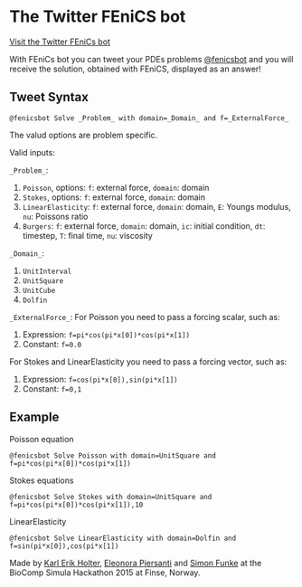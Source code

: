 The Twitter FEniCS bot
==============
[Visit the Twitter FEniCs bot](https://twitter.com/fenicsbot/)

With FEniCs bot you can tweet your PDEs problems [@fenicsbot](https://twitter.com/fenicsbot/) and you will receive the solution, obtained with FEniCS, displayed as an answer!

Tweet Syntax
------------
```
@fenicsbot Solve _Problem_ with domain=_Domain_ and f=_ExternalForce_
```

The valud options are problem specific.


Valid inputs:

`_Problem_`:

1. `Poisson`, options: `f`: external force, `domain`: domain
2. `Stokes`, options: `f`: external force, `domain`: domain
3. `LinearElasticity`: `f`: external force, `domain`: domain, `E`: Youngs modulus, `nu`: Poissons ratio
4. `Burgers`: `f`: external force, `domain`: domain, `ic`: initial condition, `dt`: timestep, `T`: final time, `nu`: viscosity

`_Domain_`:

1. `UnitInterval`
2. `UnitSquare`
3. `UnitCube`
4. `Dolfin`

`_ExternalForce_`:
For Poisson you need to pass a forcing scalar, such as:

1. Expression: `f=pi*cos(pi*x[0])*cos(pi*x[1])`
2. Constant: `f=0.0`

For Stokes and LinearElasticity you need to pass a forcing vector, such as:

1. Expression: `f=cos(pi*x[0]),sin(pi*x[1])`
2. Constant: `f=0,1`


Example
-------
Poisson equation
```
@fenicsbot Solve Poisson with domain=UnitSquare and f=pi*cos(pi*x[0])*cos(pi*x[1])
```

Stokes equations
```
@fenicsbot Solve Stokes with domain=UnitSquare and f=pi*cos(pi*x[0])*cos(pi*x[1]),10
```

LinearElasticity
```
@fenicsbot Solve LinearElasticity with domain=Dolfin and f=sin(pi*x[0]),cos(pi*x[1])
```

Made by [Karl Erik Holter](https://twitter.com/karl__erik), [Eleonora Piersanti](https://twitter.com/eleonorapiersan) and [Simon Funke](https://twitter.com/SimonFunke) at the BioComp Simula Hackathon 2015 at Finse, Norway.

